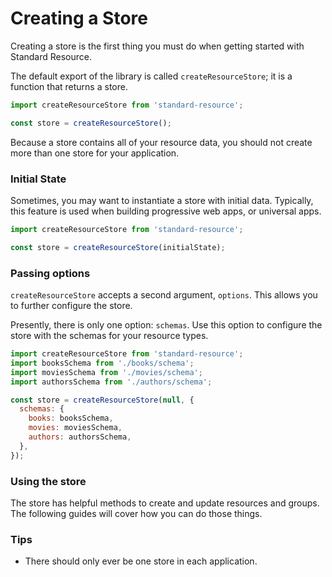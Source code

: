 # Creating a Store

Creating a store is the first thing you must do when getting started with Standard Resource.

The default export of the library is called `createResourceStore`; it is a function that returns a store.

```js
import createResourceStore from 'standard-resource';

const store = createResourceStore();
```

Because a store contains all of your resource data, you should not create more than one store for
your application.

### Initial State

Sometimes, you may want to instantiate a store with initial data. Typically, this feature is used
when building progressive web apps, or universal apps.

```js
import createResourceStore from 'standard-resource';

const store = createResourceStore(initialState);
```

### Passing options

`createResourceStore` accepts a second argument, `options`. This allows you to further
configure the store.

Presently, there is only one option: `schemas`. Use this option to configure the store with the
schemas for your resource types.

```js
import createResourceStore from 'standard-resource';
import booksSchema from './books/schema';
import moviesSchema from './movies/schema';
import authorsSchema from './authors/schema';

const store = createResourceStore(null, {
  schemas: {
    books: booksSchema,
    movies: moviesSchema,
    authors: authorsSchema,
  },
});
```

### Using the store

The store has helpful methods to create and update resources and groups. The following guides
will cover how you can do those things.

### Tips

* There should only ever be one store in each application.
